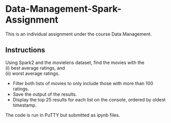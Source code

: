# Data-Management-Spark-Assignment
This is an individual assignment under the course Data Management.

## Instructions
Using Spark2 and the movielens dataset, find the movies with the\
(i) best average ratings, and\
(ii) worst average ratings.
* Filter both lists of movies to only include those with more than 100 ratings.
* Save the output of the results.
* Display the top 25 results for each list on the console, ordered by oldest timestamp.

The code is run in PuTTY but submitted as ipynb files.
